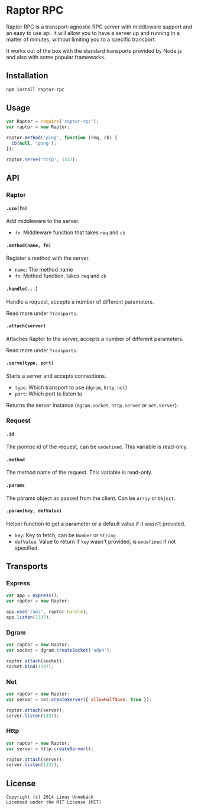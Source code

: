 
# Raptor RPC

Raptor RPC is a transport-agnostic RPC server with middleware support and an
easy to use api. It will allow you to have a server up and running in a matter
of minutes, without limiting you to a specific transport.

It works out of the box with the standard transports provided by Node.js and
also with some popular frameworks.

## Installation

```sh
npm install raptor-rpc
```

## Usage

```js
var Raptor = require('raptor-rpc');
var raptor = new Raptor;

raptor.method('ping', function (req, cb) {
  cb(null, 'pong');
});

raptor.serve('http', 1337);
```

## API

### Raptor

#### `.use(fn)`

Add middleware to the server.

 - `fn`: Middleware function that takes `req` and `cb`

#### `.method(name, fn)`

Register a method with the server.

 - `name`: The method name
 - `fn`: Method function, takes `req` and `cb`

#### `.handle(...)`

Handle a request, accepts a number of different parameters.

Read more under `Transports`.

#### `.attach(server)`

Attaches Raptor to the server, accepts a number of different parameters.

Read more under `Transports`.

#### `.serve(type, port)`

Starts a server and accepts connections.

 - `type`: Which transport to use (`dgram`, `http`, `net`)
 - `port`: Which port to listen to

Returns the server instance (`dgram.Socket`, `http.Server` or `net.Server`).

### Request

#### `.id`

The jsonrpc id of the request, can be `undefined`. This variable is read-only.

#### `.method`

The method name of the request. This variable is read-only.

#### `.params`

The params object as passed from the client. Can be `Array` or `Object`.

#### `.param(key, defValue)`

Helper function to get a parameter or a default value if it wasn't provided.

 - `key`: Key to fetch, can be `Number` or `String`
 - `defValue`: Value to return if `key` wasn't provided, is `undefined` if not specified.

## Transports

### Express

```js
var app = express();
var raptor = new Raptor;

app.use('/api', raptor.handle);
app.listen(1337);
```

### Dgram

```js
var raptor = new Raptor;
var socket = dgram.createSocket('udp4');

raptor.attach(socket);
socket.bind(1337);
```

### Net

```js
var raptor = new Raptor;
var server = net.createServer({ allowHalfOpen: true });

raptor.attach(server);
server.listen(1337);
```

### Http

```js
var raptor = new Raptor;
var server = http.createServer();

raptor.attach(server);
server.listen(1337);
```

## License

```text
Copyright (c) 2014 Linus Unnebäck
Licensed under the MIT License (MIT)
```
